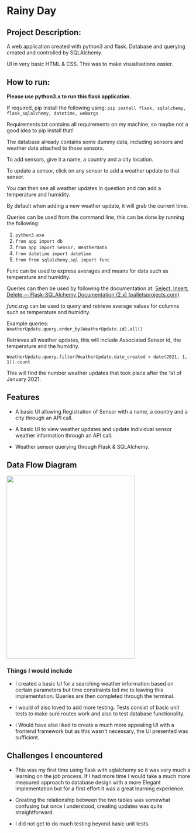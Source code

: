 

# Rainy Day

## Project Description:
A web application created with python3 and flask. Database and querying created and controlled by SQLAlchemy.

UI in very basic HTML & CSS. This was to make visualisations easier.

## How to run:
**Please use python3.x to run this flask application.**
 
If required, pip install the following using:
```pip install flask, sqlalchemy, flask_sqlalchemy, datetime, webargs```

Requirements.txt contains all requirements on my machine, so maybe not a good idea to pip install that!

The database already contains some dummy data, including sensors and weather data attached to those sensors. 

To add sensors, give it a name, a country and a city location. 

To update a sensor, click on any sensor to add a weather update to that sensor.

You can then see all weather updates in question and can add a temperature and humidity.

By default when adding a new weather update, it will grab the current time.

Queries can be used from the command line, this can be done by running the following:
1. ```python3.exe ```<br>
2. ```from app import db ```<br>
3. ```from app import Sensor, WeatherData```<br>
4. ```from datetime import datetime```<br>
5. ```from from sqlalchemy.sql import func```<br>

Func can be used to express averages and means for data such as temperature and humidity. 

Queries can then be used by following the documentation at: 
[Select, Insert, Delete — Flask-SQLAlchemy Documentation (2.x) (palletsprojects.com)](https://flask-sqlalchemy.palletsprojects.com/en/2.x/queries/#querying-records)

*func.avg* can be used to query and retrieve average values for columns such as temperature and humidity.

Example queries:<br>
```WeatherUpdate.query.order_by(WeatherUpdate.id).all()```


Retrieves all weather updates, this will include Associated Sensor id, the temperature and the humidity.

````WeatherUpdate.query.filter(WeatherUpdate.date_created > date(2021, 1, 1)).count````

This will find the number weather updates that took place after the 1st of January 2021. 

## Features 

- A basic UI allowing Registration of Sensor with a name, a country and a city through an API call. 

- A basic UI to view weather updates and update individual sensor weather information through an API call. 

- Weather sensor querying through Flask & SQLAlchemy. 

## Data Flow Diagram

<img src="Flow.png" width="350" height="500" />

### Things I would include

- I created a basic UI for a searching weather information based on certain parameters but time constraints led me 
to leaving this implementation. Queries are then completed through the terminal. 

- I would of also loved to add more testing. Tests consist of basic unit tests to make sure routes work and also to test database functionality. 

- I Would have also liked to create a much more appealing UI with a frontend framework but as this wasn't necessary, the UI presented was sufficient. 
## Challenges I encountered
- This was my first time using flask with sqlalchemy so it was very much a learning on the job process.
If I had more time I would take a much more measured approach to database design with a more
Elegant implementation but for a first effort it was a great learning experience.

- Creating the relationship between the two tables was somewhat confusing but once I understood, creating updates was quite straightforward. 

- I did not get to do much testing beyond basic unit tests.

